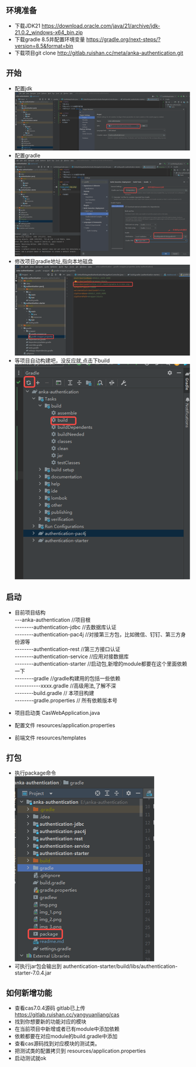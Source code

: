 ## 环境准备
- 下载JDK21 https://download.oracle.com/java/21/archive/jdk-21.0.2_windows-x64_bin.zip
- 下载gradle 8.5并配置环境变量 https://gradle.org/next-steps/?version=8.5&format=bin
- 下载项目git clone http://gitlab.ruishan.cc/meta/anka-authentication.git

## 开始
-  配置jdk
![img.png](img/img.png)
- 配置gradle
![img_1.png](img/img_1.png)
- 修改项目gradle地址,指向本地磁盘
![img_2.png](img/img_2.png)
- 等项目自动构建吧，没反应就,点击下build \
![img_3.png](img/img_3.png)

## 启动
- 目前项目结构 \
---anka-authentication  //项目根  \
--------authentication-jdbc   //去数据库认证 \
--------authentication-pac4j   //对接第三方包，比如微信、钉钉、第三方身份源等 \
--------authentication-rest   //第三方接口认证 \
--------authentication-service   //应用对接数据库 \
--------authentication-starter  //启动包,新增的module都要在这个里面依赖一下\
--------gradle                  //gradle构建用的包括一些依赖\
-----------xxxx.gradle          //高级用法,了解不深\
--------build.gradle            // 本项目构建\
--------gradle.properties       // 所有依赖版本号

- 项目启动类 CasWebApplication.java
- 配置文件 resources/application.properties
- 前端文件 resources/templates

## 打包
- 执行package命令\
![img_4.png](img/img_4.png)
- 可执行jar包会输出到  authentication-starter/build/libs/authentication-starter-7.0.4.jar

## 如何新增功能

- 查看cas7.0.4源码 gitlab已上传 https://gitlab.ruishan.cc/yangyuanliang/cas
- 找到你想要新的功能对应的模块
- 在当前项目中新增或者已有module中添加依赖
- 依赖都要在对应module的build.gradle中添加
- 查看cas源码找到对应模块的测试类。
- 把测试类的配置拷贝到 resources/application.properties
- 启动测试就ok

